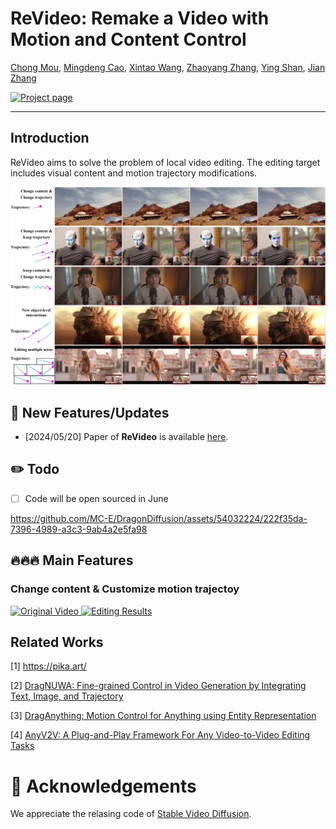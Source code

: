 # ReVideo: Remake a Video with Motion and Content Control
[Chong Mou](https://scholar.google.com/citations?user=SYQoDk0AAAAJ&hl=zh-CN),
[Mingdeng Cao](https://scholar.google.com/citations?user=EcS0L5sAAAAJ&hl=en),
[Xintao Wang](https://xinntao.github.io/),
[Zhaoyang Zhang](https://zzyfd.github.io/),
[Ying Shan](https://scholar.google.com/citations?user=4oXBp9UAAAAJ),
[Jian Zhang](https://jianzhang.tech/)

[![Project page](https://img.shields.io/badge/Project-Page-brightgreen)](https://mc-e.github.io/project/ReVideo/)

---
## Introduction
ReVideo aims to solve the problem of local video editing. The editing target includes visual content and motion trajectory modifications.
<p align="center">
  <img src="asserts/teaser.png">
</p>

## 📰 **New Features/Updates**
- [2024/05/20] Paper of **ReVideo** is available [here]().

## ✏️ Todo
- [ ] Code will be open sourced in June

https://github.com/MC-E/DragonDiffusion/assets/54032224/222f35da-7396-4989-a3c3-9ab4a2e5fa98

## 🔥🔥🔥 Main Features
### Change content & Customize motion trajectoy
<p float="left">
  <a href="https://github.com/MC-E/DragonDiffusion/assets/54032224/222f35da-7396-4989-a3c3-9ab4a2e5fa98" target="_blank">
    <img src="" alt="Original Video" width="45%" />
  </a>
  <a href="https://github.com/MC-E/DragonDiffusion/assets/54032224/222f35da-7396-4989-a3c3-9ab4a2e5fa98" target="_blank">
    <img src="视频预览图片链接2" alt="Editing Results" width="45%" />
  </a>
</p>

## Related Works
<p>
[1] <a href="https://pika.art/">https://pika.art/</a>
</p>
<p>
[2] <a href="https://arxiv.org/abs/2308.08089">DragNUWA: Fine-grained Control in Video Generation by Integrating Text, Image, and Trajectory</a>
</p>
<p>
[3] <a href="https://arxiv.org/abs/2403.07420">
    DragAnything: Motion Control for Anything using Entity Representation</a>
</p>
<p>
[4] <a href="https://arxiv.org/abs/2403.14468/">AnyV2V: A Plug-and-Play Framework For Any Video-to-Video Editing Tasks</a>
</p>

# 🤗 Acknowledgements
We appreciate the relasing code of [Stable Video Diffusion](https://github.com/Stability-AI/generative-models).
